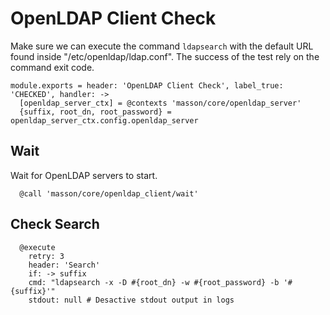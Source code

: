 
# OpenLDAP Client Check

Make sure we can execute the command `ldapsearch` with the default URL found
inside "/etc/openldap/ldap.conf". The success of the test rely on the command
exit code.

    module.exports = header: 'OpenLDAP Client Check', label_true: 'CHECKED', handler: ->
      [openldap_server_ctx] = @contexts 'masson/core/openldap_server'
      {suffix, root_dn, root_password} = openldap_server_ctx.config.openldap_server

## Wait

Wait for OpenLDAP servers to start.

      @call 'masson/core/openldap_client/wait'

## Check Search

      @execute
        retry: 3
        header: 'Search'
        if: -> suffix
        cmd: "ldapsearch -x -D #{root_dn} -w #{root_password} -b '#{suffix}'"
        stdout: null # Desactive stdout output in logs
